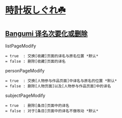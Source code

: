 # [時計坂しぐれ☘️](https://chii.in/user/jellyinside)

## [Bangumi 译名次要化或删除](https://github.com/2Jelly2/Remove-Translated-Names-on-Bangumi/blob/master/Remove-Translated-Names-on-Bangumi.user.js?raw=true)

listPageModify

	= true  : 交换[收藏]页面的译名与原名位置 *默认*
	= false : 删除[收藏]页面的译名

personPageModify

	= true  : 交换[人物参与作品页面]中译名与原名的位置 *默认*
	= false : 删除[人物页面]以及[人物参与作品页面]中的译名


subjectPageModify

	= true  : 删除[条目]页面中的译名
	= false : 对于[条目]页面中的译名不做改动 *默认*
